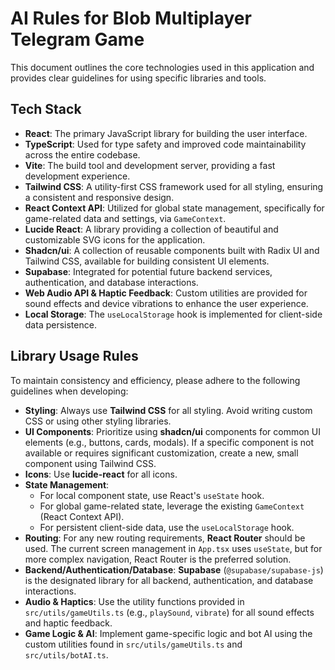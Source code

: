 # AI Rules for Blob Multiplayer Telegram Game

This document outlines the core technologies used in this application and provides clear guidelines for using specific libraries and tools.

## Tech Stack

*   **React**: The primary JavaScript library for building the user interface.
*   **TypeScript**: Used for type safety and improved code maintainability across the entire codebase.
*   **Vite**: The build tool and development server, providing a fast development experience.
*   **Tailwind CSS**: A utility-first CSS framework used for all styling, ensuring a consistent and responsive design.
*   **React Context API**: Utilized for global state management, specifically for game-related data and settings, via `GameContext`.
*   **Lucide React**: A library providing a collection of beautiful and customizable SVG icons for the application.
*   **Shadcn/ui**: A collection of reusable components built with Radix UI and Tailwind CSS, available for building consistent UI elements.
*   **Supabase**: Integrated for potential future backend services, authentication, and database interactions.
*   **Web Audio API & Haptic Feedback**: Custom utilities are provided for sound effects and device vibrations to enhance the user experience.
*   **Local Storage**: The `useLocalStorage` hook is implemented for client-side data persistence.

## Library Usage Rules

To maintain consistency and efficiency, please adhere to the following guidelines when developing:

*   **Styling**: Always use **Tailwind CSS** for all styling. Avoid writing custom CSS or using other styling libraries.
*   **UI Components**: Prioritize using **shadcn/ui** components for common UI elements (e.g., buttons, cards, modals). If a specific component is not available or requires significant customization, create a new, small component using Tailwind CSS.
*   **Icons**: Use **lucide-react** for all icons.
*   **State Management**:
    *   For local component state, use React's `useState` hook.
    *   For global game-related state, leverage the existing `GameContext` (React Context API).
    *   For persistent client-side data, use the `useLocalStorage` hook.
*   **Routing**: For any new routing requirements, **React Router** should be used. The current screen management in `App.tsx` uses `useState`, but for more complex navigation, React Router is the preferred solution.
*   **Backend/Authentication/Database**: **Supabase** (`@supabase/supabase-js`) is the designated library for all backend, authentication, and database interactions.
*   **Audio & Haptics**: Use the utility functions provided in `src/utils/gameUtils.ts` (e.g., `playSound`, `vibrate`) for all sound effects and haptic feedback.
*   **Game Logic & AI**: Implement game-specific logic and bot AI using the custom utilities found in `src/utils/gameUtils.ts` and `src/utils/botAI.ts`.